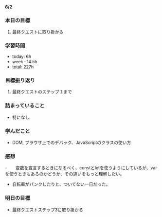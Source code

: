 #### 6/2
### 本日の目標
1. 最終クエストに取り掛かる
### 学習時間
- today: 6h
- week : 14.5h
- total: 227h
### 目標振り返り
1. 最終クエストのステップ１まで
### 詰まっていること
- 特になし
### 学んだこと
- DOM, ブラウザ上でのデバック、JavaScriptのクラスの使い方
### 感想
-　　変数を宣言するときになるべく、constとletを使うようにしているが、varを使うときもあるのかどうか、その違いをもっと理解したい。
- 自転車がパンクしたりと、ついてない一日だった。
### 明日の目標
- 最終クエストステップ3に取り掛かる
